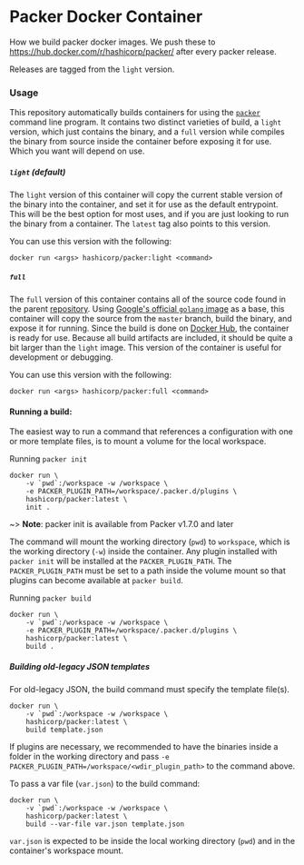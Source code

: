 # Packer Docker Container

How we build packer docker images. We push these to
https://hub.docker.com/r/hashicorp/packer/ after every packer release.

Releases are tagged from the `light` version.

### Usage

This repository automatically builds containers for using the
[`packer`](https://packer.io) command line program. It contains two distinct
varieties of build, a `light` version, which just contains the binary, and
a `full` version while compiles the binary from source inside the container
before exposing it for use. Which you want will depend on use.

##### `light` (default)

The `light` version of this container will copy the current stable version of
the binary into the container, and set it for use as the default entrypoint.
This will be the best option for most uses, and if you are just looking to run
the binary from a container. The `latest` tag also points to this version.

You can use this version with the following:
```shell
docker run <args> hashicorp/packer:light <command>
```

##### `full`

The `full` version of this container contains all of the source code found in
the parent [repository](https://github.com/hashicorp/packer). Using [Google's
official `golang` image](https://hub.docker.com/_/golang/) as a base, this
container will copy the source from the `master` branch, build the binary, and
expose it for running. Since the build is done on [Docker
Hub](https://hub.docker.com/r/hashicorp), the container is ready for use.
Because all build artifacts are included, it should be quite a bit larger than
the `light` image. This version of the container is useful for development or
debugging.

You can use this version with the following:
```shell
docker run <args> hashicorp/packer:full <command>
```

#### Running a build:

The easiest way to run a command that references a configuration with one or more template files, is to mount a volume for the local workspace.

Running `packer init`
```shell
docker run \
    -v `pwd`:/workspace -w /workspace \
    -e PACKER_PLUGIN_PATH=/workspace/.packer.d/plugins \
    hashicorp/packer:latest \
    init .
```

~> **Note**: packer init is available from Packer v1.7.0 and later

The command will mount the working directory (`pwd`) to `workspace`, which is the working directory (`-w`) inside the container. 
Any plugin installed with `packer init` will be installed at the `PACKER_PLUGIN_PATH`. The `PACKER_PLUGIN_PATH` must be set to a path inside the volume mount so that plugins can become available at `packer build`. 

Running `packer build`
```shell
docker run \
    -v `pwd`:/workspace -w /workspace \
    -e PACKER_PLUGIN_PATH=/workspace/.packer.d/plugins \
    hashicorp/packer:latest \
    build .
```
##### Building old-legacy JSON templates

For old-legacy JSON, the build command must specify the template file(s).

```shell
docker run \
    -v `pwd`:/workspace -w /workspace \
    hashicorp/packer:latest \
    build template.json
```

If plugins are necessary, we recommended to have the binaries inside a folder in the working directory and pass `-e PACKER_PLUGIN_PATH=/workspace/<wdir_plugin_path>` to the command above.

To pass a var file (`var.json`) to the build command:

```shell
docker run \
    -v `pwd`:/workspace -w /workspace \
    hashicorp/packer:latest \
    build --var-file var.json template.json
```
`var.json` is expected to be inside the local working directory (`pwd`) and in the container's workspace mount.